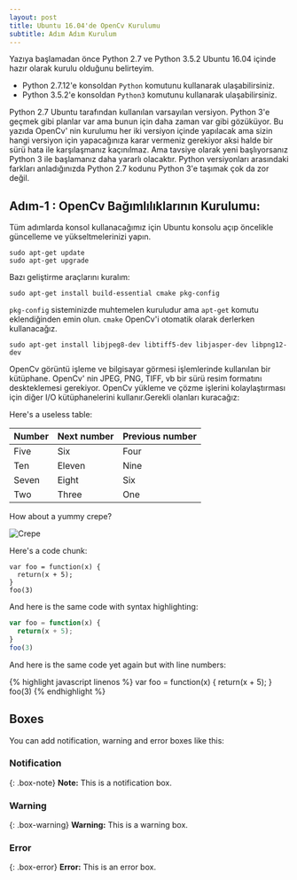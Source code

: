 ```yaml
---
layout: post
title: Ubuntu 16.04'de OpenCv Kurulumu
subtitle: Adım Adım Kurulum
---
```


Yazıya başlamadan önce Python 2.7 ve Python 3.5.2 Ubuntu 16.04 içinde hazır olarak kurulu olduğunu belirteyim.  
* Python 2.7.12'e konsoldan `Python` komutunu kullanarak ulaşabilirsiniz.  
* Python 3.5.2'e konsoldan `Python3` komutunu kullanarak ulaşabilirsiniz.

Python 2.7 Ubuntu tarafından kullanılan varsayılan versiyon. Python 3'e geçmek gibi planlar var ama bunun için daha zaman var gibi gözüküyor. Bu yazıda OpenCv' nin kurulumu her iki versiyon içinde yapılacak ama sizin hangi versiyon için yapacağınıza karar vermeniz gerekiyor aksi halde bir sürü hata ile karşılaşmanız kaçınılmaz. Ama tavsiye olarak yeni başlıyorsanız Python 3 ile başlamanız daha yararlı olacaktır.  Python versiyonları arasındaki farkları anladığınızda Python 2.7 kodunu Python 3'e taşımak çok da zor değil.

## Adım-1 : OpenCv Bağımlılıklarının Kurulumu:  
Tüm adımlarda konsol kullanacağımız için Ubuntu konsolu açıp öncelikle güncelleme ve  yükseltmelerinizi yapın.  
~~~
sudo apt-get update 
sudo apt-get upgrade
~~~
Bazı geliştirme araçlarını kuralım:
~~~
sudo apt-get install build-essential cmake pkg-config
~~~
`pkg-config`  sisteminizde muhtemelen kuruludur ama  `apt-get`  komutu eklendiğinden emin olun. `cmake`  OpenCv'i otomatik olarak derlerken kullanacağız. 
~~~
sudo apt-get install libjpeg8-dev libtiff5-dev libjasper-dev libpng12-dev
~~~
OpenCv görüntü işleme ve bilgisayar görmesi işlemlerinde kullanılan bir kütüphane. OpenCv' nin JPEG, PNG, TIFF, vb bir sürü resim formatını deskteklemesi gerekiyor.  OpenCv yükleme ve çözme işlerini kolaylaştırması için diğer I/O kütüphanelerini kullanır.Gerekli olanları kuracağız:


Here's a useless table:

| Number | Next number | Previous number |
| :------ |:--- | :--- |
| Five | Six | Four |
| Ten | Eleven | Nine |
| Seven | Eight | Six |
| Two | Three | One |


How about a yummy crepe?

![Crepe](http://s3-media3.fl.yelpcdn.com/bphoto/cQ1Yoa75m2yUFFbY2xwuqw/348s.jpg)

Here's a code chunk:

~~~
var foo = function(x) {
  return(x + 5);
}
foo(3)
~~~

And here is the same code with syntax highlighting:

```javascript
var foo = function(x) {
  return(x + 5);
}
foo(3)
```

And here is the same code yet again but with line numbers:

{% highlight javascript linenos %}
var foo = function(x) {
  return(x + 5);
}
foo(3)
{% endhighlight %}

## Boxes
You can add notification, warning and error boxes like this:

### Notification

{: .box-note}
**Note:** This is a notification box.

### Warning

{: .box-warning}
**Warning:** This is a warning box.

### Error

{: .box-error}
**Error:** This is an error box.
